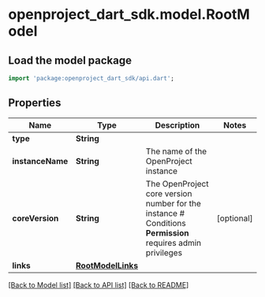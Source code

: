 # openproject_dart_sdk.model.RootModel

## Load the model package
```dart
import 'package:openproject_dart_sdk/api.dart';
```

## Properties
Name | Type | Description | Notes
------------ | ------------- | ------------- | -------------
**type** | **String** |  | 
**instanceName** | **String** | The name of the OpenProject instance | 
**coreVersion** | **String** | The OpenProject core version number for the instance  # Conditions  **Permission** requires admin privileges | [optional] 
**links** | [**RootModelLinks**](RootModelLinks.md) |  | 

[[Back to Model list]](../README.md#documentation-for-models) [[Back to API list]](../README.md#documentation-for-api-endpoints) [[Back to README]](../README.md)


